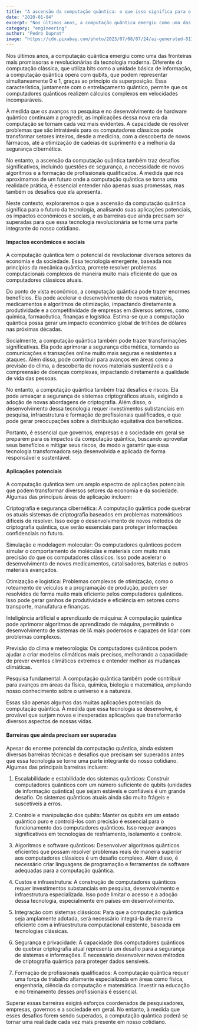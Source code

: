```yaml
---
title: "A ascensão da computação quântica: o que isso significa para o futuro da tecnologia ?"
date: "2020-01-04"
excerpt: "Nos últimos anos, a computação quântica emergiu como uma das fronteiras mais promissoras e revolucionárias da tecnologia moderna."
category: "engineering"
author: "Pedro Duprat"
image: "https://cdn.pixabay.com/photo/2023/07/08/07/24/ai-generated-8113881_1280.jpg"
---
```


Nos últimos anos, a computação quântica emergiu como uma das fronteiras mais promissoras e revolucionárias da tecnologia moderna. Diferente da computação clássica, que utiliza bits como a unidade básica de informação, a computação quântica opera com qubits, que podem representar simultaneamente 0 e 1, graças ao princípio da superposição. Essa característica, juntamente com o entrelaçamento quântico, permite que os computadores quânticos realizem cálculos complexos em velocidades incomparáveis.

À medida que os avanços na pesquisa e no desenvolvimento de hardware quântico continuam a progredir, as implicações dessa nova era da computação se tornam cada vez mais evidentes. A capacidade de resolver problemas que são intratáveis para os computadores clássicos pode transformar setores inteiros, desde a medicina, com a descoberta de novos fármacos, até a otimização de cadeias de suprimento e a melhoria da segurança cibernética.

No entanto, a ascensão da computação quântica também traz desafios significativos, incluindo questões de segurança, a necessidade de novos algoritmos e a formação de profissionais qualificados. À medida que nos aproximamos de um futuro onde a computação quântica se torna uma realidade prática, é essencial entender não apenas suas promessas, mas também os desafios que ela apresenta.

Neste contexto, exploraremos o que a ascensão da computação quântica significa para o futuro da tecnologia, analisando suas aplicações potenciais, os impactos econômicos e sociais, e as barreiras que ainda precisam ser superadas para que essa tecnologia revolucionária se torne uma parte integrante do nosso cotidiano.

#### Impactos econômicos e sociais

A computação quântica tem o potencial de revolucionar diversos setores da economia e da sociedade. Essa tecnologia emergente, baseada nos princípios da mecânica quântica, promete resolver problemas computacionais complexos de maneira muito mais eficiente do que os computadores clássicos atuais.

Do ponto de vista econômico, a computação quântica pode trazer enormes benefícios. Ela pode acelerar o desenvolvimento de novos materiais, medicamentos e algoritmos de otimização, impactando diretamente a produtividade e a competitividade de empresas em diversos setores, como química, farmacêutica, finanças e logística. Estima-se que a computação quântica possa gerar um impacto econômico global de trilhões de dólares nas próximas décadas.

Socialmente, a computação quântica também pode trazer transformações significativas. Ela pode aprimorar a segurança cibernética, tornando as comunicações e transações online muito mais seguras e resistentes a ataques. Além disso, pode contribuir para avanços em áreas como a previsão do clima, a descoberta de novos materiais sustentáveis e a compreensão de doenças complexas, impactando diretamente a qualidade de vida das pessoas.

No entanto, a computação quântica também traz desafios e riscos. Ela pode ameaçar a segurança de sistemas criptográficos atuais, exigindo a adoção de novas abordagens de criptografia. Além disso, o desenvolvimento dessa tecnologia requer investimentos substanciais em pesquisa, infraestrutura e formação de profissionais qualificados, o que pode gerar preocupações sobre a distribuição equitativa dos benefícios.

Portanto, é essencial que governos, empresas e a sociedade em geral se preparem para os impactos da computação quântica, buscando aproveitar seus benefícios e mitigar seus riscos, de modo a garantir que essa tecnologia transformadora seja desenvolvida e aplicada de forma responsável e sustentável.

#### Aplicações potenciais

A computação quântica tem um amplo espectro de aplicações potenciais que podem transformar diversos setores da economia e da sociedade. Algumas das principais áreas de aplicação incluem:

Criptografia e segurança cibernética: A computação quântica pode quebrar os atuais sistemas de criptografia baseados em problemas matemáticos difíceis de resolver. Isso exige o desenvolvimento de novos métodos de criptografia quântica, que serão essenciais para proteger informações confidenciais no futuro.

Simulação e modelagem molecular: Os computadores quânticos podem simular o comportamento de moléculas e materiais com muito mais precisão do que os computadores clássicos. Isso pode acelerar o desenvolvimento de novos medicamentos, catalisadores, baterias e outros materiais avançados.

Otimização e logística: Problemas complexos de otimização, como o roteamento de veículos e a programação de produção, podem ser resolvidos de forma muito mais eficiente pelos computadores quânticos. Isso pode gerar ganhos de produtividade e eficiência em setores como transporte, manufatura e finanças.

Inteligência artificial e aprendizado de máquina: A computação quântica pode aprimorar algoritmos de aprendizado de máquina, permitindo o desenvolvimento de sistemas de IA mais poderosos e capazes de lidar com problemas complexos.

Previsão do clima e meteorologia: Os computadores quânticos podem ajudar a criar modelos climáticos mais precisos, melhorando a capacidade de prever eventos climáticos extremos e entender melhor as mudanças climáticas.

Pesquisa fundamental: A computação quântica também pode contribuir para avanços em áreas da física, química, biologia e matemática, ampliando nosso conhecimento sobre o universo e a natureza.

Essas são apenas algumas das muitas aplicações potenciais da computação quântica. À medida que essa tecnologia se desenvolve, é provável que surjam novas e inesperadas aplicações que transformarão diversos aspectos de nossas vidas.

#### Barreiras que ainda precisam ser superadas

Apesar do enorme potencial da computação quântica, ainda existem diversas barreiras técnicas e desafios que precisam ser superados antes que essa tecnologia se torne uma parte integrante do nosso cotidiano. Algumas das principais barreiras incluem:

1. Escalabilidade e estabilidade dos sistemas quânticos: Construir computadores quânticos com um número suficiente de qubits (unidades de informação quântica) que sejam estáveis e confiáveis é um grande desafio. Os sistemas quânticos atuais ainda são muito frágeis e suscetíveis a erros.

2. Controle e manipulação dos qubits: Manter os qubits em um estado quântico puro e controlá-los com precisão é essencial para o funcionamento dos computadores quânticos. Isso requer avanços significativos em tecnologias de resfriamento, isolamento e controle.

3. Algoritmos e software quânticos: Desenvolver algoritmos quânticos eficientes que possam resolver problemas reais de maneira superior aos computadores clássicos é um desafio complexo. Além disso, é necessário criar linguagens de programação e ferramentas de software adequadas para a computação quântica.

4. Custos e infraestrutura: A construção de computadores quânticos requer investimentos substanciais em pesquisa, desenvolvimento e infraestrutura especializada. Isso pode limitar o acesso e a adoção dessa tecnologia, especialmente em países em desenvolvimento.

5. Integração com sistemas clássicos: Para que a computação quântica seja amplamente adotada, será necessário integrá-la de maneira eficiente com a infraestrutura computacional existente, baseada em tecnologias clássicas.

6. Segurança e privacidade: A capacidade dos computadores quânticos de quebrar criptografia atual representa um desafio para a segurança de sistemas e informações. É necessário desenvolver novos métodos de criptografia quântica para proteger dados sensíveis.

7. Formação de profissionais qualificados: A computação quântica requer uma força de trabalho altamente especializada em áreas como física, engenharia, ciência da computação e matemática. Investir na educação e no treinamento desses profissionais é essencial.

Superar essas barreiras exigirá esforços coordenados de pesquisadores, empresas, governos e a sociedade em geral. No entanto, à medida que esses desafios forem sendo superados, a computação quântica poderá se tornar uma realidade cada vez mais presente em nosso cotidiano.